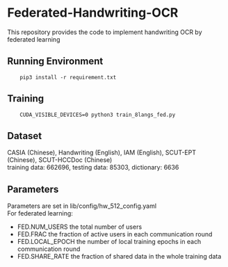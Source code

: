 # Federated-Handwriting-OCR
This repository provides the code to implement handwriting OCR by federated learning

## Running Environment
```
    pip3 install -r requirement.txt
```

## Training
```
    CUDA_VISIBLE_DEVICES=0 python3 train_8langs_fed.py 
```

## Dataset
CASIA (Chinese), Handwriting (English), IAM (English), SCUT-EPT (Chinese), SCUT-HCCDoc (Chinese)  
training data: 662696, testing data: 85303, dictionary: 6636

## Parameters
Parameters are set in lib/config/hw_512_config.yaml  
For federated learning:
* FED.NUM_USERS      the total number of users
* FED.FRAC           the fraction of active users in each communication round
* FED.LOCAL_EPOCH    the number of local training epochs in each communication round
* FED.SHARE_RATE     the fraction of shared data in the whole training data
